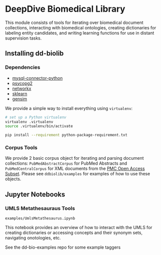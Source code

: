 # DeepDive Biomedical Library

This module consists of tools for iterating over biomedical document collections, interacting with biomedical ontologies, creating dictionaries for labeling entity candidates, and writing learning functions for use in distant supervision tasks. 

## Installing dd-biolib

### Dependencies 

* [mysql-connector-python](https://dev.mysql.com/downloads/connector/python/)
* [psycopg2](http://initd.org/psycopg/)
* [networkx](https://networkx.github.io)
* [sklearn](https://github.com/scikit-learn/scikit-learn)
* [gensim](https://github.com/piskvorky/gensim)

We provide a simple way to install everything using `virtualenv`:

```bash
# set up a Python virtualenv
virtualenv .virtualenv
source .virtualenv/bin/activate

pip install --requirement python-package-requirement.txt
```

### Corpus Tools

We provide 2 basic corpus object for iterating and parsing document collections: `PubMedAbstractCorpus` for PubMed Abstracts and `PubMedCentralCorpus` for XML documents from the [PMC Open Access Subset](http://www.ncbi.nlm.nih.gov/pmc/tools/ftp/). Please see
`ddbiolib/examples` for examples of how to use these objects. 

## Jupyter Notebooks

### UMLS Metathesauraus Tools 
`examples/UmlsMetathesaurus.ipynb`

This notebook provides an overview of how to interact with the UMLS for 
creating dictionaries or accessing concepts and their synonym sets, navigating
onotologies, etc. 

See the dd-bio-examples repo for some example taggers
